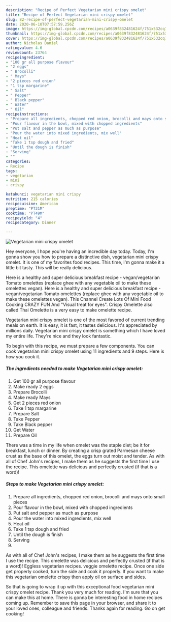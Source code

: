 ```yaml
---
description: "Recipe of Perfect Vegetarian mini crispy omelet"
title: "Recipe of Perfect Vegetarian mini crispy omelet"
slug: 82-recipe-of-perfect-vegetarian-mini-crispy-omelet
date: 2020-06-10T07:57:59.256Z
image: https://img-global.cpcdn.com/recipes/a0639f832481624f/751x532cq70/vegetarian-mini-crispy-omelet-recipe-main-photo.jpg
thumbnail: https://img-global.cpcdn.com/recipes/a0639f832481624f/751x532cq70/vegetarian-mini-crispy-omelet-recipe-main-photo.jpg
cover: https://img-global.cpcdn.com/recipes/a0639f832481624f/751x532cq70/vegetarian-mini-crispy-omelet-recipe-main-photo.jpg
author: Nicholas Daniel
ratingvalue: 4.6
reviewcount: 23764
recipeingredient:
- "100 gr all purpose flavour"
- "2 eggs"
- " Brocolli"
- " Mays"
- "2 pieces red onion"
- "1 tsp margarine"
- " Salt"
- " Pepper"
- " Black pepper"
- " Water"
- " Oil"
recipeinstructions:
- "Prepare all ingredients, chopped red onion, brocolli and mays onto small pieces"
- "Pour flavour in the bowl, mixed with chopped ingredients"
- "Put salt and pepper as much as purpose"
- "Pour the water into mixed ingredients, mix well"
- "Heat oil"
- "Take 1 tsp dough and fried"
- "Until the dough is finish"
- "Serving"
- ""
categories:
- Recipe
tags:
- vegetarian
- mini
- crispy

katakunci: vegetarian mini crispy 
nutrition: 215 calories
recipecuisine: American
preptime: "PT31M"
cooktime: "PT49M"
recipeyield: "4"
recipecategory: Dinner

---
```



![Vegetarian mini crispy omelet](https://img-global.cpcdn.com/recipes/a0639f832481624f/751x532cq70/vegetarian-mini-crispy-omelet-recipe-main-photo.jpg)

Hey everyone, I hope you're having an incredible day today. Today, I'm gonna show you how to prepare a distinctive dish, vegetarian mini crispy omelet. It is one of my favorites food recipes. This time, I'm gonna make it a little bit tasty. This will be really delicious.

Here is a healthy and super delicious breakfast recipe - vegan/vegetarian Tomato omelettes (replace ghee with any vegetable oil to make these omelettes vegan). Here is a healthy and super delicious breakfast recipe - vegan/vegetarian Tomato omelettes (replace ghee with any vegetable oil to make these omelettes vegan). This Channel Create Lots Of Mini Food Cooking CRAZY FUN And &#34;Visual treat for eyes&#34;. Crispy Omelette also called Thai Omelette is a very easy to make omelette recipe.

Vegetarian mini crispy omelet is one of the most favored of current trending meals on earth. It is easy, it is fast, it tastes delicious. It's appreciated by millions daily. Vegetarian mini crispy omelet is something which I have loved my entire life. They're nice and they look fantastic.


To begin with this recipe, we must prepare a few components. You can cook vegetarian mini crispy omelet using 11 ingredients and 9 steps. Here is how you cook it.

<!--inarticleads1-->

##### The ingredients needed to make Vegetarian mini crispy omelet:

1. Get 100 gr all purpose flavour
1. Make ready 2 eggs
1. Prepare  Brocolli
1. Make ready  Mays
1. Get 2 pieces red onion
1. Take 1 tsp margarine
1. Prepare  Salt
1. Take  Pepper
1. Take  Black pepper
1. Get  Water
1. Prepare  Oil


There was a time in my life when omelet was the staple diet; be it for breakfast, lunch or dinner. By creating a crisp grated Parmesan cheese crust as the base of this omelet, the eggs turn out moist and tender. As with all of Chef John&#39;s recipes, I make them as he suggests the first time I use the recipe. This omelette was delicious and perfectly crusted (if that is a word)! 

<!--inarticleads2-->

##### Steps to make Vegetarian mini crispy omelet:

1. Prepare all ingredients, chopped red onion, brocolli and mays onto small pieces
1. Pour flavour in the bowl, mixed with chopped ingredients
1. Put salt and pepper as much as purpose
1. Pour the water into mixed ingredients, mix well
1. Heat oil
1. Take 1 tsp dough and fried
1. Until the dough is finish
1. Serving
1. 


As with all of Chef John&#39;s recipes, I make them as he suggests the first time I use the recipe. This omelette was delicious and perfectly crusted (if that is a word)! Eggless vegetarian recipes. veggie omelette recipe. Once one side get properly cooked, turn the side and cook it properly. If you want to make this vegetarian omelette crispy then apply oil on surface and sides. 

So that is going to wrap it up with this exceptional food vegetarian mini crispy omelet recipe. Thank you very much for reading. I'm sure that you can make this at home. There is gonna be interesting food in home recipes coming up. Remember to save this page in your browser, and share it to your loved ones, colleague and friends. Thanks again for reading. Go on get cooking!
